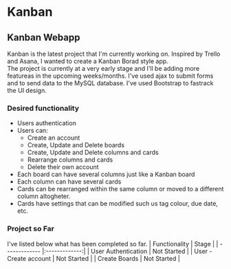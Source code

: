 # Kanban

## Kanban Webapp

Kanban is the latest project that I'm currently working on. Inspired by Trello and Asana, I wanted to create a Kanban Borad style app.  
The project is currently at a very early stage and I'll be adding more featureas in the upcoming weeks/months.
I've used ajax to submit forms and to send data to the MySQL database. I've used Bootstrap to fastrack the UI design.

### Desired functionality

- Users authentication
- Users can:
  - Create an account
  - Create, Update and Delete boards
  - Create, Update and Delete columns and cards
  - Rearrange columns and cards
  - Delete their own account
- Each board can have several columns just like a Kanban board
- Each column can have several cards
- Cards can be rearranged within the same column or moved to a different column altogheter.
- Cards have settings that can be modified such us tag colour, due date, etc.

### Project so Far

I've listed below what has been completed so far.
| Functionality | Stage |
| ------------- |:-------------:|
| User Authentication | Not Started |
| User - Create account | Not Started |
| Create Boards | Not Started |
